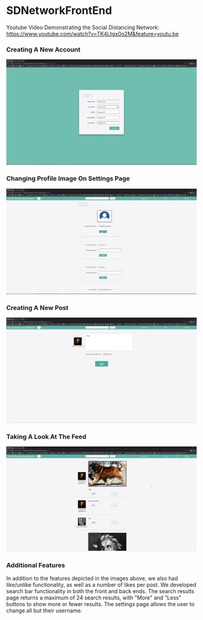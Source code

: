 # SDNetworkFrontEnd

Youtube Video Demonstrating the Social Distancing Network: https://www.youtube.com/watch?v=TK4Ltgx0o2M&feature=youtu.be

### Creating A New Account
![](SDNetwork_Photos/creating_an_account.jpg)

### Changing Profile Image On Settings Page
![](SDNetwork_Photos/settings_page.jpg)

### Creating A New Post
![](SDNetwork_Photos/creating_a_new_post.jpg)

### Taking A Look At The Feed
![](SDNetwork_Photos/feed.jpg)

### Additional Features
In addition to the features depicted in the images above, we also had like/unlike functionality, as well as a number of likes per post. We developed search bar functionality in both the front and back ends. The search results page returns a maximum of 24 search results, with "More" and "Less" buttons to show more or fewer results. The settings page allows the user to change all but their username.
